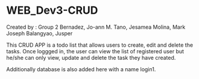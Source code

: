 # WEB_Dev3-CRUD

Created by :
  Group 2
    Bernadez, Jo-ann M.
    Tano, Jesamea
    Molina, Mark Joseph
    Balangyao, Jusper
    
    
  This CRUD APP is a todo list that allows users to create, edit and delete the tasks.
  Once loggged in, the user can view the list of registered user but he/she can only view, update and delete the task they have created.
  
  Additionally database is also added here with a name login1.
  
 

